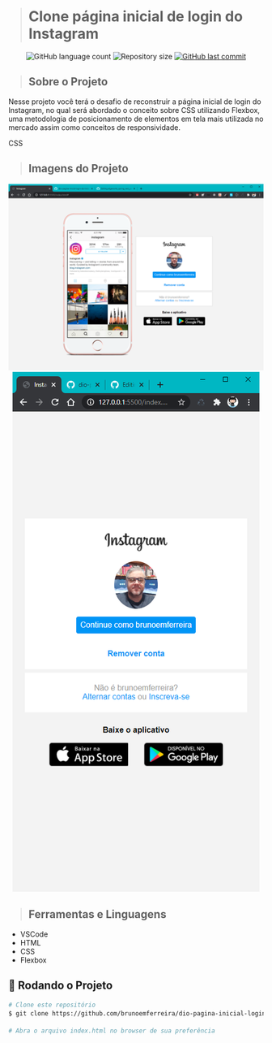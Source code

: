 > <h1>Clone página inicial de login do Instagram</h1>

<!-- ************************************* Baadges ********************************************* -->
<p align="center">
  <img alt="GitHub language count" src="https://img.shields.io/github/languages/count/brunoemferreira/dio-pagina-inicial-login-do-instagram?color=%2304D361">

 <img alt="Repository size" src="https://img.shields.io/github/repo-size/brunoemferreira/dio-pagina-inicial-login-do-instagram">

  <a href="https://github.com/tgmarinho/nlw1/commits/master">
    <img alt="GitHub last commit" src="https://img.shields.io/github/last-commit/brunoemferreira/dio-pagina-inicial-login-do-instagram">
  </a>
</p>


> <h2>Sobre o Projeto</h2>
<p>Nesse projeto você terá o desafio de reconstruir a página inicial de login do Instagram, no qual será abordado o conceito sobre CSS utilizando Flexbox, uma metodologia de posicionamento de elementos em tela mais utilizada no mercado assim como conceitos de responsividade.

CSS</p>

> <h2>Imagens do Projeto</h2>

<div align="center"> 
   <img src="./assets/page1.png" alt="Imagem Projeto 1">
   <img src="./assets/page2.png" alt="Imagem Projeto 2">
</div>

> <h2>Ferramentas e Linguagens</h2>

- VSCode
- HTML
- CSS
- Flexbox

<h2> 🎲 Rodando o Projeto </h2>

```bash
# Clone este repositório
$ git clone https://github.com/brunoemferreira/dio-pagina-inicial-login-do-instagram.git

# Abra o arquivo index.html no browser de sua preferência

```
